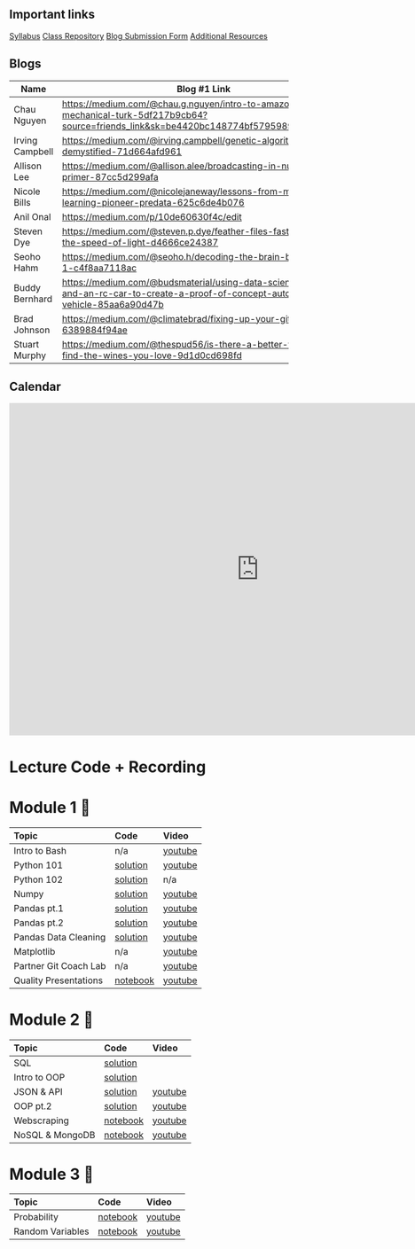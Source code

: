 ## Important links 

[Syllabus](https://drive.google.com/file/d/1GV1nO8scPDJ6YRjHhkZdivPyLsZ90CQx/view?usp=sharing)
[Class Repository](https://github.com/learn-co-students/dc-ds-100719)
[Blog Submission Form](https://forms.gle/ZY6mA2pyRRnhUiem9)
[Additional Resources](https://drive.google.com/open?id=1qYxioNRi3tJmA-PrsdJZm16RDEnyk_fsLLETlCRsScU)

## Blogs
|  Name | Blog #1 Link |
| --- | --- |
|  Chau Nguyen | https://medium.com/@chau.g.nguyen/intro-to-amazon-mechanical-turk-5df217b9cb64?source=friends_link&sk=be4420bc148774bf5795989889275310 |
|  Irving Campbell | https://medium.com/@irving.campbell/genetic-algorithms-demystified-71d664afd961 |
|  Allison Lee | https://medium.com/@allison.alee/broadcasting-in-numpy-a-primer-87cc5d299afa |
|  Nicole Bills | https://medium.com/@nicolejaneway/lessons-from-machine-learning-pioneer-predata-625c6de4b076 |
|  Anil Onal | https://medium.com/p/10de60630f4c/edit |
|  Steven Dye | https://medium.com/@steven.p.dye/feather-files-faster-than-the-speed-of-light-d4666ce24387 |
|  Seoho Hahm | https://medium.com/@seoho.h/decoding-the-brain-by-coding-1-c4f8aa7118ac |
|  Buddy Bernhard | https://medium.com/@budsmaterial/using-data-science-python-and-an-rc-car-to-create-a-proof-of-concept-autonomous-vehicle-85aa6a90d47b |
|  Brad Johnson | https://medium.com/@climatebrad/fixing-up-your-gits-6389884f94ae |
|  Stuart Murphy | https://medium.com/@thespud56/is-there-a-better-way-to-find-the-wines-you-love-9d1d0cd698fd |

## Calendar

<iframe src="https://calendar.google.com/calendar/embed?height=600&amp;wkst=1&amp;bgcolor=%23ffffff&amp;ctz=America%2FNew_York&amp;src=ZmxhdGlyb25zY2hvb2wuY29tXzY0bGtyZ2xtbzRncmk2ZzlsdDdldWM2ODhjQGdyb3VwLmNhbGVuZGFyLmdvb2dsZS5jb20&amp;color=%23AD1457&amp;showTitle=0&amp;showPrint=0&amp;showTabs=0&amp;showCalendars=0&amp;showTz=0&amp;mode=WEEK" style="border-width:0" width="900" height="600" frameborder="0" scrolling="no"></iframe>

# Lecture Code + Recording
# Module 1 🌱

| Topic                                  | Code                | Video                |
|:---|:---|:---|
|Intro to Bash| n/a |[youtube](https://www.youtube.com/watch?v=fXbkHaPrkF8)|
|Python 101|[solution](https://github.com/learn-co-students/dc-ds-100719/tree/master/module-1/week-1/day-2-python-1)|[youtube](https://www.youtube.com/watch?v=kilgQH4hLhQ)|
|Python 102|[solution](https://github.com/learn-co-students/dc-ds-100719/tree/master/module-1/week-1/day-3-python-2)| n/a|
|Numpy|[solution](https://github.com/learn-co-students/dc-ds-100719/blob/master/module-1/week-1/day-4-libraries-numpy/libraries-numpy-enkeboll.ipynb)|[youtube](https://youtu.be/nNr-dUMHMIQ)|
|Pandas pt.1|[solution](https://github.com/learn-co-students/dc-ds-100719/blob/master/module-1/week-1/day-5-pandas-1/pandas-1-enkeboll.ipynb)|[youtube](https://www.youtube.com/watch?v=3jo2w4BHiCc)|
|Pandas pt.2|[solution](https://github.com/learn-co-students/dc-ds-100719/blob/master/module-1/week-2/day-6-pandas-part-2/manipulating_data_with_pandas_Ali.ipynb)|[youtube](https://youtu.be/QWK1XvmqfVk)|
|Pandas Data Cleaning|[solution](https://github.com/learn-co-students/dc-ds-100719/blob/master/module-1/week-2/day-7-cleaning_data_pandas/pandas-3-data-cleaning-mmitchell.ipynb)|[youtube](https://youtu.be/sxr12YlToqM)|
|Matplotlib|n/a|[youtube](https://www.youtube.com/watch?v=yhkekd8q_7U)|
|Partner Git Coach Lab| n/a |[youtube](https://youtu.be/uGZVttInQ1M)|
|Quality Presentations|[notebook](https://github.com/learn-co-students/dc-ds-100719/tree/master/module-1/week-2/day-5-quality-presentations)|[youtube](https://youtu.be/sqwY7Hlg0Qg)|

# Module 2 🌿
| Topic                                  | Code                | Video                |
|:---|:---|:---|
|SQL |[solution](https://github.com/learn-co-students/dc-ds-100719/blob/master/module-2/week-1/day-1-sql-pandas/sql-to-pandas-solutions.ipynb)||
|Intro to OOP|[solution](https://github.com/learn-co-students/dc-ds-100719/blob/master/module-2/week-1/day-2-object-oriented-programming/OOP.ipynb)||
|JSON & API|[solution](https://github.com/learn-co-students/dc-ds-100719/blob/master/module-2/week-2/day-1-json-apis/json-api-enkeboll.ipynb)|[youtube](https://www.youtube.com/watch?v=hJcqRn7UkUE)|
|OOP pt.2|[solution](https://github.com/learn-co-students/dc-ds-100719/blob/master/module-2/week-2/day-1-more-oop/oop-2-enkeboll.ipynb)|[youtube](https://www.youtube.com/watch?v=3c0tidOXXq0)|
|Webscraping|[notebook](https://github.com/learn-co-students/dc-ds-100719/blob/master/module-2/week-2/day-2-webscraping/webscraping-enkeboll.ipynb)|[youtube](https://www.youtube.com/watch?v=yfleNKC--Ig)|
|NoSQL & MongoDB|[notebook](https://github.com/learn-co-students/dc-ds-100719/blob/master/module-2/week-2/day-4-nosql-mongo/nosql.ipynb)|[youtube](https://www.youtube.com/watch?v=HlQc7iar0RA)|

# Module 3 🍁
| Topic                                  | Code                | Video                |
|:---|:---|:---|
|Probability|[notebook](https://github.com/learn-co-students/dc-ds-100719/blob/master/module-3/week-1/day-1-probability/probability_1007.ipynb)|[youtube](https://youtu.be/5kfwir3rvIY)|
|Random Variables|[notebook](https://github.com/learn-co-students/dc-ds-100719/blob/master/module-3/week-1/day-2-Random_variables/Distributions.ipynb) |[youtube](https://youtu.be/qSku113_G3s)
